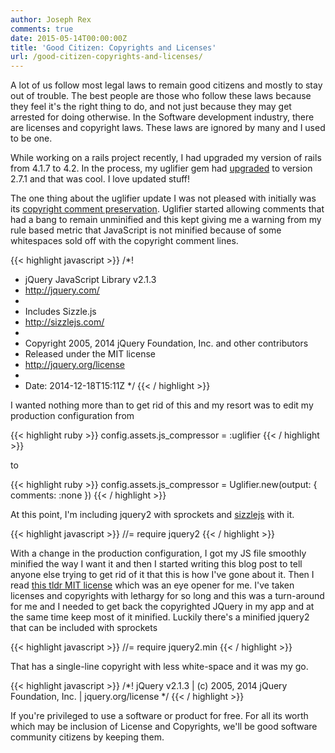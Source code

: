 ```yaml
---
author: Joseph Rex
comments: true
date: 2015-05-14T00:00:00Z
title: 'Good Citizen: Copyrights and Licenses'
url: /good-citizen-copyrights-and-licenses/
---
```


A lot of us follow most legal laws to remain good citizens and mostly to stay out of trouble. The best people are those who follow these laws because they feel it's the right thing to do, and not just because they may get arrested for doing otherwise.
In the Software development industry, there are licenses and copyright laws. These laws are ignored by many and I used to be one.
<!--more-->

While working on a rails project recently, I had upgraded my version of rails from 4.1.7 to 4.2. In the process, my uglifier gem had [upgraded][1] to version 2.7.1 and that was cool. I love updated stuff!

The one thing about the uglifier update I was not pleased with initially was its [copyright comment preservation][2]. Uglifier started allowing comments that had a bang to remain unminified and this kept giving me a warning from my rule based metric that JavaScript is not minified because of some whitespaces sold off with the copyright comment lines.

{{< highlight javascript >}}
/*!
 * jQuery JavaScript Library v2.1.3
 * http://jquery.com/
 *
 * Includes Sizzle.js
 * http://sizzlejs.com/
 *
 * Copyright 2005, 2014 jQuery Foundation, Inc. and other contributors
 * Released under the MIT license
 * http://jquery.org/license
 *
 * Date: 2014-12-18T15:11Z
 */
{{< / highlight >}}

I wanted nothing more than to get rid of this and my resort was to edit my production configuration from 

{{< highlight ruby >}}
config.assets.js_compressor = :uglifier
{{< / highlight >}}

to

{{< highlight ruby >}}
config.assets.js_compressor = Uglifier.new(output: { comments: :none })
{{< / highlight >}}

At this point, I'm including jquery2 with sprockets and [sizzlejs][3] with it.

{{< highlight javascript >}}
//= require jquery2
{{< / highlight >}}

With a change in the production configuration, I got my JS file smoothly minified the way I want it and then I started writing this blog post to tell anyone else trying to get rid of it that this is how I've gone about it. Then I read [this tldr MIT license][4]  which was an eye opener for me. I've taken licenses and copyrights with lethargy for so long and this was a turn-around for me and I needed to get back the copyrighted JQuery in my app and at the same time keep most of it minified. Luckily there's a minified jquery2 that can be included with sprockets

{{< highlight javascript >}}
//= require jquery2.min
{{< / highlight >}}

That has a single-line copyright with less white-space and it was my go.

{{< highlight javascript >}}
/*! jQuery v2.1.3 | (c) 2005, 2014 jQuery Foundation, Inc. | jquery.org/license */
{{< / highlight >}}

If you're privileged to use a software or product for free. For all its worth which may be inclusion of License and Copyrights, we'll be good software community citizens by keeping them.


[1]: https://github.com/gneatgeek/uglifier/commit/8816c85ee0dca0dd1b9b22c7e5ea301c903362a9#diff-0a1bbe5d453e58345ac2d708f80701b0L240
[2]: https://github.com/lautis/uglifier/pull/78
[3]: http://sizzlejs.com/
[4]: https://tldrlegal.com/license/mit-license